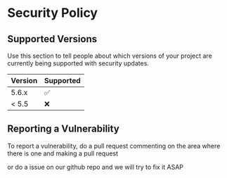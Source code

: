 # Security Policy

## Supported Versions

Use this section to tell people about which versions of your project are
currently being supported with security updates.

| Version | Supported          |
| ------- | ------------------ |
| 5.6.x   | :white_check_mark: |
| < 5.5   | :x:                |

## Reporting a Vulnerability

To report a vulnerability, do a pull request commenting on the area where there is one and making a pull request 

or do a issue on our github repo and we will try to fix it ASAP 
